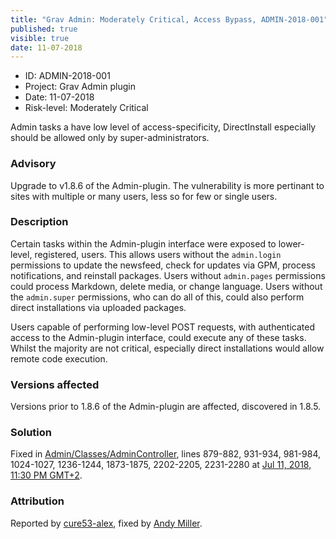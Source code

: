 ```yaml
---
title: "Grav Admin: Moderately Critical, Access Bypass, ADMIN-2018-001"
published: true
visible: true
date: 11-07-2018
---
```


- ID: ADMIN-2018-001
- Project: Grav Admin plugin
- Date: 11-07-2018
- Risk-level: Moderately Critical

Admin tasks a have low level of access-specificity, DirectInstall especially should be allowed only by super-administrators.

### Advisory

Upgrade to v1.8.6 of the Admin-plugin. The vulnerability is more pertinant to sites with multiple or many users, less so for few or single users.

### Description

Certain tasks within the Admin-plugin interface were exposed to lower-level, registered, users. This allows users without the `admin.login` permissions to update the newsfeed, check for updates via GPM, process notifications, and reinstall packages. Users without `admin.pages` permissions could process Markdown, delete media, or change language. Users without the `admin.super` permissions, who can do all of this, could also perform direct installations via uploaded packages.

Users capable of performing low-level POST requests, with authenticated access to the Admin-plugin interface, could execute any of these tasks. Whilst the majority are not critical, especially direct installations would allow remote code execution.

### Versions affected

Versions prior to 1.8.6 of the Admin-plugin are affected, discovered in 1.8.5.

### Solution

Fixed in [Admin/Classes/AdminController](https://github.com/getgrav/grav-plugin-admin/blob/e87217a2426864669cc63740620f5bd702860874/classes/admincontroller.php), lines 879-882, 931-934, 981-984, 1024-1027, 1236-1244, 1873-1875, 2202-2205, 2231-2280 at [Jul 11, 2018, 11:30 PM GMT+2](https://github.com/getgrav/grav-plugin-admin/commit/e87217a2426864669cc63740620f5bd702860874).


### Attribution

Reported by [cure53-alex](https://github.com/cure53-alex), fixed by [Andy Miller](https://github.com/rhukster).